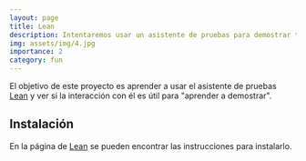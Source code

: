 ```yaml
---
layout: page
title: Lean
description: Intentaremos usar un asistente de pruebas para demostrar teoremas
img: assets/img/4.jpg
importance: 2
category: fun
---
```


El objetivo de este proyecto es aprender a usar el asistente de pruebas
[Lean](https://lean-lang.org/) y ver si la interacción con él es útil para
"aprender a demostrar".


## Instalación

En la página de [Lean](https://lean-lang.org/) se pueden encontrar las
instrucciones para instalarlo.

